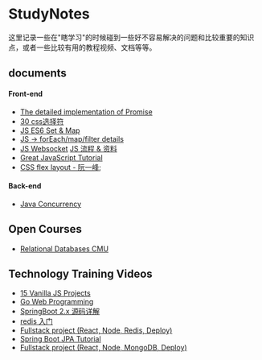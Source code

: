 # StudyNotes

这里记录一些在"瞎学习"的时候碰到一些好不容易解决的问题和比较重要的知识点，或者一些比较有用的教程视频、文档等等。

## documents
#### Front-end
- [The detailed implementation of Promise](https://blog.csdn.net/qq_22844483/article/details/73655738)
- [30 css选择符](https://yanhaijing.com/css/2014/01/04/the-30-css-selectors-you-must-memorize/)
- [JS ES6 Set & Map](https://juejin.cn/post/6901098126539489288)
- [JS -> forEach/map/filter details](https://juejin.cn/post/6844903807176933384)
- [JS Websocket](https://juejin.cn/post/6844903519649005576)
  [JS 流程 & 资料](https://juejin.cn/post/6844903828823736334)
- [Great JavaScript Tutorial](https://javascript.info/)
- [CSS flex layout - 阮一峰](http://www.ruanyifeng.com/blog/2015/07/flex-grammar.html);
#### Back-end
- [Java Concurrency](https://github.com/CL0610/Java-concurrency)
## Open Courses
- [Relational Databases CMU](https://www.bilibili.com/video/BV1LA411H7Gj)


## Technology Training Videos
- [15 Vanilla JS Projects](https://www.youtube.com/watch?v=3PHXvlpOkf4)
- [Go Web Programming](https://www.bilibili.com/video/BV1Xv411k7Xn)
- [SpringBoot 2.x 源码详解](https://www.bilibili.com/video/BV19K4y1L7MT?from=search&seid=4563007813165529859)
- [redis 入门](https://www.bilibili.com/video/BV1S54y1R7SB)
- [Fullstack project (React, Node, Redis, Deploy)](https://www.youtube.com/watch?v=lauywdXKEXI)
- [Spring Boot JPA Tutorial](https://www.youtube.com/watch?v=8SGI_XS5OPw)
- [Fullstack project (React, Node, MongoDB, Deploy)](https://www.youtube.com/watch?v=aibtHnbeuio)

